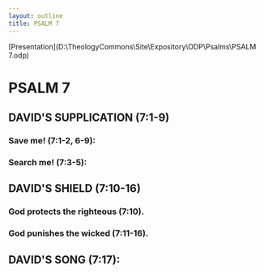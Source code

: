 ```yaml
---
layout: outline
title: PSALM 7
---
```

[Presentation](D:\TheologyCommons\Site\Expository\ODP\Psalms\PSALM 7.odp)
# PSALM 7 
## DAVID\'S SUPPLICATION (7:1-9) 
###  Save me! (7:1-2, 6-9): 
###  Search me! (7:3-5): 
## DAVID\'S SHIELD (7:10-16) 
###  God protects the righteous (7:10). 
###  God punishes the wicked (7:11-16). 
## DAVID\'S SONG (7:17): 
